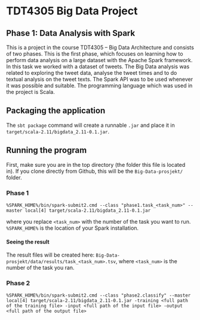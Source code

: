 # TDT4305 Big Data Project

## Phase 1: Data Analysis with Spark
This is a  project  in  the  course  TDT4305  –  Big  Data  Architecture and  consists  of  two  phases.   This  is the first phase, which focuses on learning how to perform data analysis on a large dataset with the Apache Spark framework. In this task we worked with a dataset of tweets. The Big Data analysis was related to exploring the tweet data, analyse the tweet times and to do textual analysis on the tweet texts.  The Spark API was to be used whenever it was possible and suitable. The programming language which was used in the project is Scala.

## Packaging the application
The `sbt package` command will create a runnable `.jar` and place it in `target/scala-2.11/bigdata_2.11-0.1.jar`.

## Running the program
First, make sure you are in the top directory (the folder this file is located in). If you clone directly from Github,
this will be the `Big-Data-prosjekt/` folder.

### Phase 1
```
%SPARK_HOME%/bin/spark-submit2.cmd --class "phase1.task_<task_num>" --master local[4] target/scala-2.11/bigdata_2.11-0.1.jar
```

where you replace `<task_num>` with the number of the task you want to run. `%SPARK_HOME%` is the location of your Spark installation.

#### Seeing the result
The result files will be created here: `Big-Data-prosjekt/data/results/task_<task_num>.tsv`, where `<task_num>` is the number of the task you ran.


### Phase 2
```
%SPARK_HOME%/bin/spark-submit2.cmd --class "phase2.classify" --master local[4] target/scala-2.11/bigdata_2.11-0.1.jar -training <full path of the training file> -input <full path of the input file> -output <full path of the output file>
```
